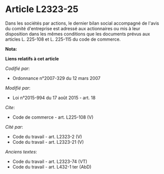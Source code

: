 # Article L2323-25

Dans les sociétés par actions, le dernier bilan social accompagné de l'avis du comité d'entreprise est adressé aux
actionnaires ou mis à leur disposition dans les mêmes conditions que les documents prévus aux articles L. 225-108 et L.
225-115 du code de commerce.

**Nota:**



**Liens relatifs à cet article**

_Codifié par_:

  - Ordonnance n°2007-329 du 12 mars 2007

_Modifié par_:

  - Loi n°2015-994 du 17 août 2015 - art. 18

_Cite_:

  - Code de commerce - art. L225-108 (V)

_Cité par_:

  - Code du travail - art. L2323-2 (V)
  - Code du travail - art. L2323-21 (V)

_Anciens textes_:

  - Code du travail - art. L2323-74 (VT)
  - Code du travail - art. L432-1 ter (AbD)
